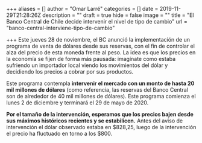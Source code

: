 +++
aliases = []
author = "Omar Larré"
categories = []
date = 2019-11-29T21:28:26Z
description = ""
draft = true
hide = false
image = ""
title = "El Banco Central de Chile decide intervenir el nivel de tipo de cambio"
url = "banco-central-interviene-tipo-de-cambio"

+++
Este jueves 28 de noviembre, el BC anunció la implementación de un programa de venta de dólares desde sus reservas, con el fin de controlar el alza del precio de esta moneda frente al peso. La idea es que los precios en la economía se fijen de forma más pausada: imagínate como estaba sufriendo un importador local viendo los movimientos del dólar y decidiendo los precios a cobrar por sus productos.

Este programa contempla **intervenir el mercado con un monto de hasta 20 mil millones de dólares** (como referencia, las reservas del Banco Central son de alrededor de 40 mil millones de dólares). Este programa comienza el lunes 2 de diciembre y terminará el 29 de mayo de 2020.

**Por el tamaño de la intervención, esperamos que los precios bajen desde sus máximos históricos recientes y se estabilicen.** Antes del aviso de intervención el dólar observado estaba en $828,25, luego de la intervención el precio ha fluctuado en torno a los $800.